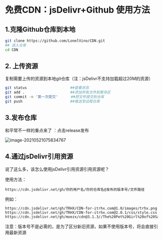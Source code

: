 # 免费CDN：jsDelivr+Github 使用方法

## 1.克隆Github仓库到本地

```bash
git clone https://github.com/LonelVino/CDN.git
## 进入仓库
cd CDN
```

## 2. 上传资源

复制需要上传的资源到本地git仓库（注：jsDelivr不支持加载超过20M的资源）

```bash
git status                    ##查看状态
git add .                     ##添加所有文件到暂存区
git commit -m '第一次提交'      ##把文件提交到仓库
git push                      ##推送至远程仓库
```

## 3.发布仓库

和平常不一样的重点来了 ：点击release发布

![image-20210521075834767](https://cdn.jsdelivr.net/gh/LonelVino/CDN@1.4.5/git-static/CDN_release.png)

## 4.通过jsDelivr引用资源

说了这么多，该怎么使用jsDelivr引用资源引用资源呢？

使用方法：

`https://cdn.jsdelivr.net/gh/你的用户名/你的仓库名@发布的版本号/文件路径`

例如：

```text
https://cdn.jsdelivr.net/gh/TRHX/CDN-for-itrhx.com@1.0/images/trhx.png
https://cdn.jsdelivr.net/gh/TRHX/CDN-for-itrhx.com@2.0.1/css/style.css  
https://cdn.jsdelivr.net/gh/moezx/cdn@3.1.3//The%20Pet%20Girl%20of%20Sakurasou.mp
```

注意：版本号不是必需的，是为了区分新旧资源，如果不使用版本号，将会直接引用最新资源
